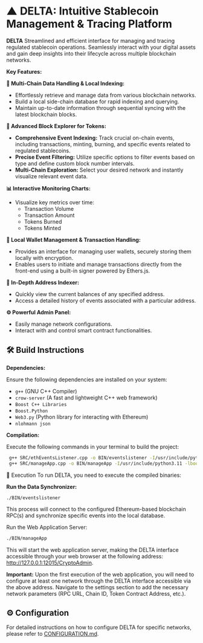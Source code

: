 # ▲ DELTA: Intuitive Stablecoin Management & Tracing Platform

**DELTA**  Streamlined and efficient interface for managing and tracing regulated stablecoin operations. Seamlessly interact with your digital assets and gain deep insights into their lifecycle across multiple blockchain networks.

**Key Features:**

**🔗 Multi-Chain Data Handling & Local Indexing:**

* Effortlessly retrieve and manage data from various blockchain networks.
* Build a local side-chain database for rapid indexing and querying.
* Maintain up-to-date information through sequential syncing with the latest blockchain blocks.

**🔎 Advanced Block Explorer for Tokens:**

* **Comprehensive Event Indexing:** Track crucial on-chain events, including transactions, minting, burning, and specific events related to regulated stablecoins.
* **Precise Event Filtering:** Utilize specific options to filter events based on type and define custom block number intervals.
* **Multi-Chain Exploration:** Select your desired network and instantly visualize relevant event data.

**📊 Interactive Monitoring Charts:**

* Visualize key metrics over time:
    * Transaction Volume
    * Transaction Amount
    * Tokens Burned
    * Tokens Minted
      
**🔑 Local Wallet Management & Transaction Handling:**

* Provides an interface for managing user wallets, securely storing them locally with encryption.
* Enables users to initiate and manage transactions directly from the front-end using a built-in signer powered by Ethers.js.

**👤 In-Depth Address Indexer:**

* Quickly view the current balances of any specified address.
* Access a detailed history of events associated with a particular address.

**⚙️ Powerful Admin Panel:**

* Easily manage network configurations.
* Interact with and control smart contract functionalities.

## 🛠️ Build Instructions

**Dependencies:**

Ensure the following dependencies are installed on your system:

* `g++` (GNU C++ Compiler)
* `crow-server` (A fast and lightweight C++ web framework)
* `Boost C++ Libraries`
* `Boost.Python`
* `Web3.py` (Python library for interacting with Ethereum)
* `nlohmann json` 

**Compilation:**

Execute the following commands in your terminal to build the project:

 
```bash
 g++ SRC/ethEventsListener.cpp -o BIN/eventslistener -I/usr/include/python3.11 -lboost_python311 -lpython3.11 -std=c++17
 g++ SRC/manageApp.cpp -o BIN/manageApp -I/usr/include/python3.11 -lboost_python311 -lpython3.11 -std=c++17

```

🚀 Execution
To run DELTA, you need to execute the compiled binaries:

**Run the Data Synchronizer:**

```bash
./BIN/eventslistener

```

This process will connect to the configured Ethereum-based blockchain RPC(s) and synchronize specific events into the local database.

Run the Web Application Server:

```bash
./BIN/manageApp

```

This will start the web application server, making the DELTA interface accessible through your web browser at the following address: http://127.0.0.1:12015/CryptoAdmin.

**Important:** Upon the first execution of the web application, you will need to configure at least one network through the DELTA interface accessible via the above address. Navigate to the settings section to add the necessary network parameters (RPC URL, Chain ID, Token Contract Address, etc.).


## ⚙️ Configuration

For detailed instructions on how to configure DELTA for specific networks, please refer to [CONFIGURATION.md](CONFIGURATION.md).
